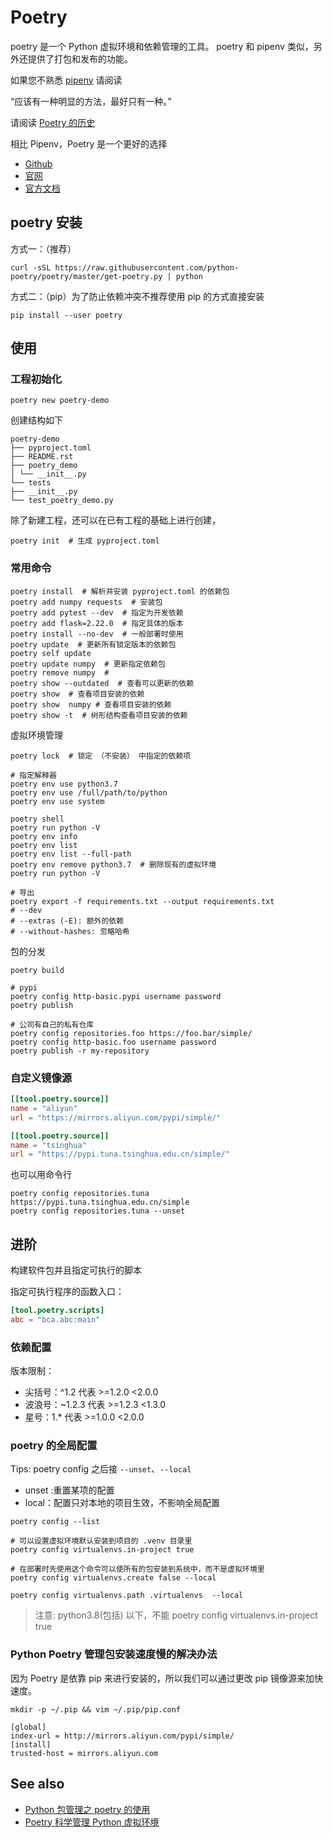 # Poetry

poetry 是一个 Python 虚拟环境和依赖管理的工具。
poetry 和 pipenv 类似，另外还提供了打包和发布的功能。

如果您不熟悉 [pipenv](./pipenv) 请阅读

“应该有一种明显的方法，最好只有一种。” 

请阅读 [Poetry 的历史](https://learnku.com/python/t/38708)

相比 Pipenv，Poetry 是一个更好的选择

- [Github](https://github.com/python-poetry/poetry)
- [官网](https://python-poetry.org/)
- [官方文档](https://python-poetry.org/docs)

## poetry 安装

方式一：（推荐） 

```shell
curl -sSL https://raw.githubusercontent.com/python-poetry/poetry/master/get-poetry.py | python
```

方式二：（pip）为了防止依赖冲突不推荐使用 pip 的方式直接安装

```shell
pip install --user poetry
```

## 使用

### 工程初始化

```shell
poetry new poetry-demo
```

创建结构如下

```text
poetry-demo
├── pyproject.toml
├── README.rst
├── poetry_demo
│ └── __init__.py
└── tests
├── __init__.py
└── test_poetry_demo.py
```

除了新建工程，还可以在已有工程的基础上进行创建，

```shell
poetry init  # 生成 pyproject.toml
```

### 常用命令

```shell
poetry install  # 解析并安装 pyproject.toml 的依赖包
poetry add numpy requests  # 安装包
poetry add pytest --dev  # 指定为开发依赖
poetry add flask=2.22.0  # 指定具体的版本
poetry install --no-dev  # 一般部署时使用
poetry update  # 更新所有锁定版本的依赖包
poetry self update
poetry update numpy  # 更新指定依赖包
poetry remove numpy  # 
poetry show --outdated  # 查看可以更新的依赖
poetry show  # 查看项目安装的依赖
poetry show  numpy # 查看项目安装的依赖
poetry show -t  # 树形结构查看项目安装的依赖
```

虚拟环境管理

```shell
poetry lock  # 锁定 （不安装） 中指定的依赖项

# 指定解释器
poetry env use python3.7
poetry env use /full/path/to/python
poetry env use system

poetry shell
poetry run python -V
poetry env info
poetry env list
poetry env list --full-path
poetry env remove python3.7  # 删除现有的虚拟环境
poetry run python -V

# 导出
poetry export -f requirements.txt --output requirements.txt
# --dev
# --extras (-E): 额外的依赖
# --without-hashes: 忽略哈希
```

包的分发

```shell
poetry build

# pypi
poetry config http-basic.pypi username password
poetry publish

# 公司有自己的私有仓库
poetry config repositories.foo https://foo.bar/simple/
poetry config http-basic.foo username password
poetry publish -r my-repository
```

### 自定义镜像源

```toml
[[tool.poetry.source]]
name = "aliyun"
url = "https://mirrors.aliyun.com/pypi/simple/"

[[tool.poetry.source]]
name = "tsinghua"
url = "https://pypi.tuna.tsinghua.edu.cn/simple/"
```

也可以用命令行

```shell
poetry config repositories.tuna https://pypi.tuna.tsinghua.edu.cn/simple
poetry config repositories.tuna --unset
```

## 进阶

构建软件包并且指定可执行的脚本

指定可执行程序的函数入口：

```toml
[tool.poetry.scripts]
abc = "bca.abc:main"
```

### 依赖配置

版本限制：

- 尖括号：^1.2 代表 >=1.2.0 <2.0.0 
- 波浪号：~1.2.3 代表 >=1.2.3 <1.3.0
- 星号：1.* 代表 >=1.0.0 <2.0.0

### poetry 的全局配置

Tips: poetry config 之后接 `--unset`、`--local`

- unset :重置某项的配置
- local：配置只对本地的项目生效，不影响全局配置

```shell
poetry config --list

# 可以设置虚拟环境默认安装到项目的 .venv 目录里
poetry config virtualenvs.in-project true

# 在部署时先使用这个命令可以使所有的包安装到系统中，而不是虚拟环境里
poetry config virtualenvs.create false --local

poetry config virtualenvs.path .virtualenvs  --local
```

> 注意: python3.8(包括) 以下，不能 poetry config virtualenvs.in-project true

### Python Poetry 管理包安装速度慢的解决办法

因为 Poetry 是依靠 pip 来进行安装的，所以我们可以通过更改 pip 镜像源来加快速度。

```shell
mkdir -p ~/.pip && vim ~/.pip/pip.conf

[global]
index-url = http://mirrors.aliyun.com/pypi/simple/
[install]
trusted-host = mirrors.aliyun.com
```

## See also

- [Python 包管理之 poetry 的使用](https://www.cnblogs.com/-wenli/p/13337188.html)
- [Poetry 科学管理 Python 虚拟环境 ](http://www.limich.cn/2020/04/13/Poetry%E7%A7%91%E5%AD%A6%E7%AE%A1%E7%90%86Python%E8%99%9A%E6%8B%9F%E7%8E%AF%E5%A2%83/)
